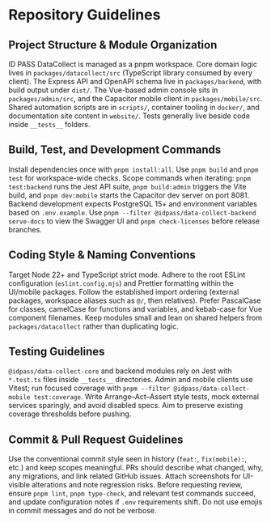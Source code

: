 # Repository Guidelines

## Project Structure & Module Organization
ID PASS DataCollect is managed as a pnpm workspace. Core domain logic lives in `packages/datacollect/src` (TypeScript library consumed by every client). The Express API and OpenAPI schema live in `packages/backend`, with build output under `dist/`. The Vue-based admin console sits in `packages/admin/src`, and the Capacitor mobile client in `packages/mobile/src`. Shared automation scripts are in `scripts/`, container tooling in `docker/`, and documentation site content in `website/`. Tests generally live beside code inside `__tests__` folders.

## Build, Test, and Development Commands
Install dependencies once with `pnpm install:all`. Use `pnpm build` and `pnpm test` for workspace-wide checks. Scope commands when iterating: `pnpm test:backend` runs the Jest API suite, `pnpm build:admin` triggers the Vite build, and `pnpm dev:mobile` starts the Capacitor dev server on port 8081. Backend development expects PostgreSQL 15+ and environment variables based on `.env.example`. Use `pnpm --filter @idpass/data-collect-backend serve-docs` to view the Swagger UI and `pnpm check-licenses` before release branches.

## Coding Style & Naming Conventions
Target Node 22+ and TypeScript strict mode. Adhere to the root ESLint configuration (`eslint.config.mjs`) and Prettier formatting within the UI/mobile packages. Follow the established import ordering (external packages, workspace aliases such as `@/`, then relatives). Prefer PascalCase for classes, camelCase for functions and variables, and kebab-case for Vue component filenames. Keep modules small and lean on shared helpers from `packages/datacollect` rather than duplicating logic.

## Testing Guidelines
`@idpass/data-collect-core` and backend modules rely on Jest with `*.test.ts` files inside `__tests__` directories. Admin and mobile clients use Vitest; run focused coverage with `pnpm --filter @idpass/data-collect-mobile test:coverage`. Write Arrange–Act–Assert style tests, mock external services sparingly, and avoid disabled specs. Aim to preserve existing coverage thresholds before pushing.

## Commit & Pull Request Guidelines
Use the conventional commit style seen in history (`feat:`, `fix(mobile):`, etc.) and keep scopes meaningful. PRs should describe what changed, why, any migrations, and link related GitHub issues. Attach screenshots for UI-visible alterations and note regression risks. Before requesting review, ensure `pnpm lint`, `pnpm type-check`, and relevant test commands succeed, and update configuration notes if `.env` requirements shift. Do not use emojis in commit messages and do not be verbose.
